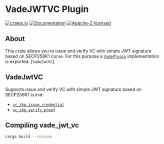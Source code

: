 # VadeJWTVC Plugin

[![crates.io](https://img.shields.io/crates/v/vade-jwt-vc.svg)](https://crates.io/crates/vade-jwt-vc)
[![Documentation](https://docs.rs/vade-jwt-vc/badge.svg)](https://docs.rs/vade-jwt-vc:q)
[![Apache-2 licensed](https://img.shields.io/crates/l/vade-jwt-vc.svg)](./LICENSE.txt)

## About
This crate allows you to issue and verify VC with simple JWT signature based on SECP256K1 curve.
For this purpose a [`VadePlugin`] implementation is exported: [`VadeJwtVC`].

## VadeJwtVC

Supports issue and verify VC with simple JWT signature based on SECP256K1 curve:

- [`vc_zkp_issue_credential`]
- [`vc_zkp_verify_proof`]

## Compiling vade_jwt_vc

```sh
cargo build --release
```

[`vc_zkp_issue_credential`]: https://docs.rs/vade_evan_bbs/*/vade_evan_bbs/struct.VadeEvanBbs.html#method.vc_zkp_issue_credential
[`vc_zkp_verify_proof`]: https://docs.rs/vade_evan_bbs/*/vade_evan_bbs/struct.VadeEvanBbs.html#method.vc_zkp_verify_proof
[`VadeJwtVC `]: https://git.slock.it/equs/interop/vade/vade-jwt-vc
[`VadePlugin`]: https://docs.rs/vade/*/vade/trait.VadePlugin.html